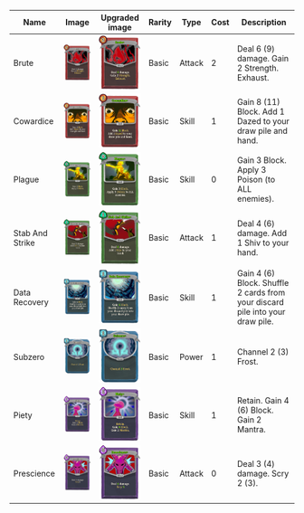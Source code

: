 | Name | Image | Upgraded image | Rarity | Type | Cost | Description |
| ---- | ----- | -------------- | ------ | ---- | ---- | ----------- |
| Brute | ![](small-card-images/Red-Brute.png) | ![](small-card-images/Red-BrutePlus.png) | Basic | Attack | 2 | Deal 6 (9) damage. Gain 2 Strength. Exhaust. |
| Cowardice | ![](small-card-images/Red-Cowardice.png) | ![](small-card-images/Red-CowardicePlus.png) | Basic | Skill | 1 | Gain 8 (11) Block. Add 1 Dazed to your draw pile and hand. |
| Plague | ![](small-card-images/Green-Plague.png) | ![](small-card-images/Green-PlaguePlus.png) | Basic | Skill | 0 | Gain 3 Block. Apply 3 Poison (to ALL enemies). |
| Stab And Strike | ![](small-card-images/Green-StabAndStrike.png) | ![](small-card-images/Green-StabAndStrikePlus.png) | Basic | Attack | 1 | Deal 4 (6) damage. Add 1 Shiv to your hand. |
| Data Recovery | ![](small-card-images/Blue-DataRecovery.png) | ![](small-card-images/Blue-DataRecoveryPlus.png) | Basic | Skill | 1 | Gain 4 (6) Block. Shuffle 2 cards from your discard pile into your draw pile. |
| Subzero | ![](small-card-images/Blue-Subzero.png) | ![](small-card-images/Blue-SubzeroPlus.png) | Basic | Power | 1 | Channel 2 (3) Frost. |
| Piety | ![](small-card-images/Purple-Piety.png) | ![](small-card-images/Purple-PietyPlus.png) | Basic | Skill | 1 | Retain. Gain 4 (6) Block. Gain 2 Mantra. |
| Prescience | ![](small-card-images/Purple-Prescience.png) | ![](small-card-images/Purple-PresciencePlus.png) | Basic | Attack | 0 | Deal 3 (4) damage. Scry 2 (3). |
